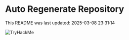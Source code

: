 # Auto Regenerate Repository

This README was last updated: 2025-03-08 23:31:14

 ![TryHackMe](https://tryhackme.com/badge/533634)